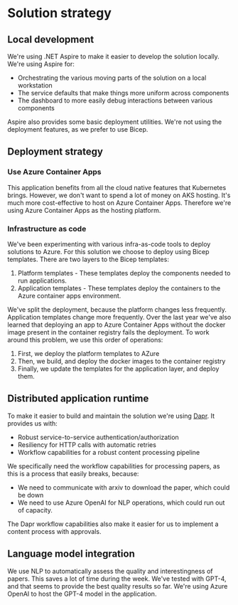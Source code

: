 # Solution strategy

## Local development

We're using .NET Aspire to make it easier to develop the solution locally. We're using Aspire for:

- Orchestrating the various moving parts of the solution on a local workstation
- The service defaults that make things more uniform across components
- The dashboard to more easily debug interactions between various components

Aspire also provides some basic deployment utilities. We're not using the deployment features, as we prefer to use Bicep.

## Deployment strategy

### Use Azure Container Apps

This application benefits from all the cloud native features that Kubernetes brings. However, we don't want to spend
a lot of money on AKS hosting. It's much more cost-effective to host on Azure Container Apps. Therefore we're using
Azure Container Apps as the hosting platform.

### Infrastructure as code

We've been experimenting with various infra-as-code tools to deploy solutions to Azure. For this solution we choose to
deploy using Bicep templates. There are two layers to the Bicep templates:

1. Platform templates - These templates deploy the components needed to run applications.
2. Application templates - These templates deploy the containers to the Azure container apps environment.

We've split the deployment, because the platform changes less frequently. Application templates change more frequently.
Over the last year we've also learned that deploying an app to Azure Container Apps without the docker image present in
the container registry fails the deployment. To work around this problem, we use this order of operations:

1. First, we deploy the platform templates to AZure
2. Then, we build, and deploy the docker images to the container registry
3. Finally, we update the templates for the application layer, and deploy them.

## Distributed application runtime

To make it easier to build and maintain the solution we're using [Dapr](https://dapr.io/). It provides us with:

- Robust service-to-service authentication/authorization
- Resiliency for HTTP calls with automatic retries
- Workflow capabilities for a robust content processing pipeline

We specifically need the workflow capabilities for processing papers, as this is a process that easily breaks, because:

- We need to communicate with arxiv to download the paper, which could be down
- We need to use Azure OpenAI for NLP operations, which could run out of capacity.

The Dapr workflow capabilities also make it easier for us to implement a content process with approvals.

## Language model integration

We use NLP to automatically assess the quality and interestingness of papers. This saves a lot of time during the week.
We've tested with GPT-4, and that seems to provide the best quality results so far. We're using Azure OpenAI to host
the GPT-4 model in the application.